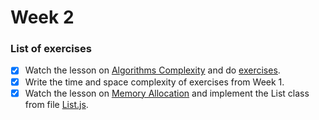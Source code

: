 # Week 2

### List of exercises

- [x] Watch the lesson on [Algorithms Complexity](https://www.udemy.com/course/algorithms-complexity/learn/lecture/16584796) and do [exercises](time-and-space-complexity-exercises.js).
- [x] Write the time and space complexity of exercises from Week 1.
- [x] Watch the lesson on [Memory Allocation](https://www.youtube.com/watch?v=1KVpi0VN82E) and implement the List class from file [List.js](List.js).
